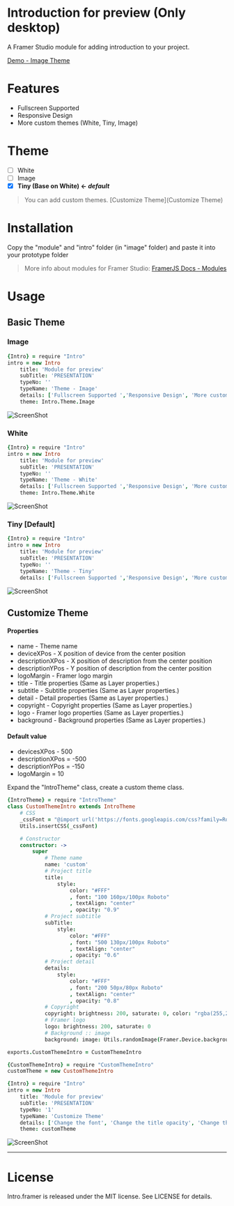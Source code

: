# Introduction for preview (Only desktop)
A Framer Studio module for adding introduction to your project.

[Demo - Image Theme](http://share.framerjs.com/50wic1gr36fv/)

# Features
- Fullscreen Supported
- Responsive Design
- More custom themes (White, Tiny, Image)

# Theme 
- [ ] White
- [ ] Image
- [x] **Tiny (Base on White) <- _default_**

> You can add custom themes. [Customize Theme](Customize Theme)

# Installation
Copy the "module" and "intro" folder (in "image" folder) and paste it into your prototype folder
> More info about modules for Framer Studio: [FramerJS Docs - Modules](http://framerjs.com/docs/#modules.modules)

# Usage
## Basic Theme
### Image
```coffeescript
{Intro} = require "Intro"
intro = new Intro
	title: 'Module for preview'
	subTitle: 'PRESENTATION'
	typeNo: ''
	typeName: 'Theme - Image'
	details: ['Fullscreen Supported ','Responsive Design', 'More custom themes']
	theme: Intro.Theme.Image
```
![ScreenShot](https://raw.github.com/framer-modules/intro.framer/master/screenshot-image.jpg)

### White
```coffeescript
{Intro} = require "Intro"
intro = new Intro
	title: 'Module for preview'
	subTitle: 'PRESENTATION'
	typeNo: ''
	typeName: 'Theme - White'
	details: ['Fullscreen Supported ','Responsive Design', 'More custom themes']
	theme: Intro.Theme.White
```
![ScreenShot](https://raw.github.com/framer-modules/intro.framer/master/screenshot-white.jpg)

### Tiny [Default]
```coffeescript
{Intro} = require "Intro"
intro = new Intro
	title: 'Module for preview'
	subTitle: 'PRESENTATION'
	typeNo: ''
	typeName: 'Theme - Tiny'
	details: ['Fullscreen Supported ','Responsive Design', 'More custom themes']
```
![ScreenShot](https://raw.github.com/framer-modules/intro.framer/master/screenshot-tiny.jpg)

## Customize Theme
#### Properties
* name - Theme name
* deviceXPos - X position of device from the center position
* descriptionXPos - X position of description from the center position
* descriptionYPos - Y position of description from the center position
* logoMargin - Framer logo margin
* title - Title properties (Same as Layer properties.)
* subtitle - Subtitle properties (Same as Layer properties.)
* detail - Detail properties (Same as Layer properties.)
* copyright - Copyright properties (Same as Layer properties.)
* logo - Framer logo properties (Same as Layer properties.)
* background - Background properties (Same as Layer properties.)

#### Default value 
* devicesXPos - 500
* descriptionXPos = -500
* descriptionYPos = -150
* logoMargin = 10

Expand the "IntroTheme" class, create a custom theme class.
```coffeescript
{IntroTheme} = require "IntroTheme"
class CustomThemeIntro extends IntroTheme
	# CSS
	_cssFont = "@import url('https://fonts.googleapis.com/css?family=Roboto'); font-family: 'Roboto', serif, sans-serif;"
	Utils.insertCSS(_cssFont)

	# Constructor
	constructor: ->
		super 
			# Theme name
			name: 'custom'
			# Project title
			title: 
				style:
					color: "#FFF"
					, font: "100 160px/100px Roboto"
					, textAlign: "center"
					, opacity: "0.9"
			# Project subtitle
			subTitle: 
				style:
					color: "#FFF"
					, font: "500 130px/100px Roboto"
					, textAlign: "center"
					, opacity: "0.6" 
			# Project detail
			details: 
				style: 
					color: "#FFF"
					, font: "200 50px/80px Roboto"
					, textAlign: "center"
					, opacity: "0.8"
			# Copyright
			copyright: brightness: 200, saturate: 0, color: "rgba(255,255,255,0.6)"
			# Framer logo
			logo: brightness: 200, saturate: 0
			# Background :: image
			background: image: Utils.randomImage(Framer.Device.background), blur: 3, opacity: 0.2

exports.CustomThemeIntro = CustomThemeIntro
```

```coffeescript
{CustomThemeIntro} = require "CustomThemeIntro"
customTheme = new CustomThemeIntro

{Intro} = require "Intro"
intro = new Intro
	title: 'Module for preview'
	subTitle: 'PRESENTATION'
	typeNo: '1'
	typeName: 'Customize Theme'
	details: ['Change the font', 'Change the title opacity', 'Change the background image', '(Using Utils.randomImage())']
	theme: customTheme
```
![ScreenShot](https://raw.github.com/framer-modules/intro.framer/master/screenshot-custom.jpg)

___

# License
Intro.framer is released under the MIT license. See LICENSE for details.
